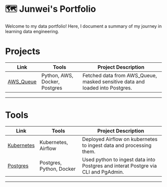 # 🗺 Junwei's Portfolio

Welcome to my data portfolio! Here, I document a summary of my journey in learning data engineering. 

# Projects

| Link | Tools | Project Description | 
|---|---|---|
| [AWS_Queue](https://github.com/Bigby-wolf2333/Data_Pipeline_AWS_Queue) | Python, AWS, Docker, Postgres | Fetched data from AWS_Queue, masked sensitive data and loaded into Postgres. |
***

# Tools

| Link | Tools | Project Description | 
|---|---|---|
| [Kubernetes](https://github.com/Bigby-wolf2333/Kubernetes_Airflow) | Kubernetes, Airflow | Deployed Airflow on kubernetes to ingest data and processing them. |
| [Postgres](https://github.com/Bigby-wolf2333/Dog_Project) | Postgres, Python, Docker | Used python to ingest data into Postgres and interat Postgre via CLI and PgAdmin. |

***

